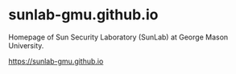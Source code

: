 # sunlab-gmu.github.io

Homepage of Sun Security Laboratory (SunLab) at George Mason University.

https://sunlab-gmu.github.io
